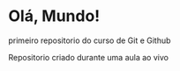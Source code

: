 # Olá, Mundo!
 primeiro repositorio do curso de Git e Github

 Repositorio criado durante uma aula ao vivo 
